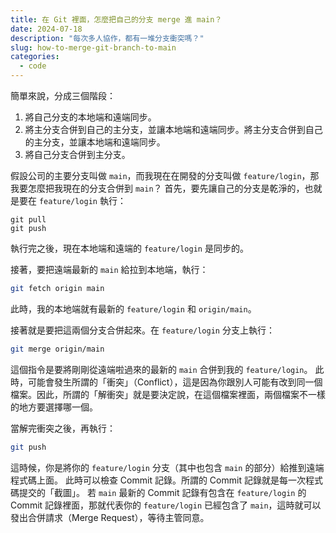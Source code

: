 ```yaml
---
title: 在 Git 裡面，怎麼把自己的分支 merge 進 main？
date: 2024-07-18
description: "每次多人協作，都有一堆分支衝突嗎？"
slug: how-to-merge-git-branch-to-main
categories:
  - code
---
```


簡單來說，分成三個階段：

1. 將自己分支的本地端和遠端同步。
2. 將主分支合併到自己的主分支，並讓本地端和遠端同步。將主分支合併到自己的主分支，並讓本地端和遠端同步。
3. 將自己分支合併到主分支。

假設公司的主要分支叫做 `main`，而我現在在開發的分支叫做 `feature/login`，那我要怎麼把我現在的分支合併到 `main`？
首先，要先讓自己的分支是乾淨的，也就是要在 `feature/login` 執行：

```shell
git pull
git push
```

執行完之後，現在本地端和遠端的 `feature/login` 是同步的。

接著，要把遠端最新的 `main` 給拉到本地端，執行：

```sh
git fetch origin main
```

此時，我的本地端就有最新的 `feature/login` 和 `origin/main`。

接著就是要把這兩個分支合併起來。在 `feature/login` 分支上執行：

```sh
git merge origin/main
```

這個指令是要將剛剛從遠端啦過來的最新的 `main` 合併到我的 `feature/login`。
此時，可能會發生所謂的「衝突」（Conflict），這是因為你跟別人可能有改到同一個檔案。因此，所謂的「解衝突」就是要決定說，在這個檔案裡面，兩個檔案不一樣的地方要選擇哪一個。

當解完衝突之後，再執行：

```sh
git push
```

這時候，你是將你的 `feature/login` 分支（其中也包含 `main` 的部分）給推到遠端程式碼上面。
此時可以檢查 Commit 記錄。所謂的 Commit 記錄就是每一次程式碼提交的「截圖」。
若 `main` 最新的 Commit 記錄有包含在 `feature/login` 的 Commit 記錄裡面，那就代表你的 `feature/login` 已經包含了 `main`，這時就可以發出合併請求（Merge Request），等待主管同意。
